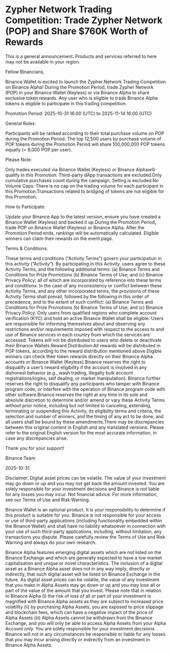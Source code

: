 # Zypher Network Trading Competition: Trade Zypher Network (POP) and Share $760K Worth of Rewards

This is a general announcement. Products and services referred to here may not be available in your region.

Fellow Binancians, 

Binance Wallet is excited to launch the Zypher Network Trading Competition on Binance Alpha! During the Promotion Period, trade Zypher Network (POP) in your Binance Wallet (Keyless) or via Binance Alpha to share exclusive token rewards. Any user who is eligible to trade Binance Alpha tokens is eligible to participate in this trading competition. 

Promotion Period: 2025-10-31 16:00 (UTC) to 2025-11-14 16:00 (UTC)

General Rules​​:

Participants will be ranked according to their total purchase volume on POP during the Promotion Period. The top 12,500 users by purchase volume of POP tokens during the Promotion Period will share 100,000,000 POP tokens equally (= 8,000 POP per user).

Please Note:​​

Only trades executed via ​​Binance Wallet (Keyless)​​ or ​​Binance Alpha​​ will qualify in this Promotion. Third-party dApp transactions are excluded.Only cumulative purchases count during the campaign. Selling is excluded.​​No Volume Caps​​: There is no cap on the trading volume for each participant in this Promotion.Transactions related to bridging of tokens are not eligible for this Promotion.

How to Participate:

Update your Binance App to the latest version, ensure you have created a Binance Wallet (Keyless) and backed it up.During the Promotion Period, trade POP on Binance Wallet (Keyless) or Binance Alpha. After the Promotion Period ends, rankings will be automatically calculated. Eligible winners can claim their rewards on the event page.

Terms & Conditions:

These terms and conditions (“Activity Terms”) govern your participation in this activity (“Activity”). By participating in this Activity, users agree to these Activity Terms, and the following additional terms: (a) Binance Terms and Conditions for Prize Promotions (b) Binance Terms of Use; and (c) Binance Privacy Policy; all of which are incorporated by reference into these terms and conditions. In the case of any inconsistency or conflict between these Activity Terms, and any other incorporated terms, the provisions of these Activity Terms shall prevail, followed by the following in this order of precedence, and to the extent of such conflict: (a) Binance Terms and Conditions for Prize Promotions (b) Binance Terms of Use; and (c) Binance Privacy Policy. Only users from qualified regions who complete account verification (KYC) and hold an active Binance Wallet shall be eligible. Users are responsible for informing themselves about and observing any restrictions and/or requirements imposed with respect to the access to and use of Binance services in each country from which the services are accessed. Tokens will not be distributed to users who delete or deactivate their Binance Wallets.Reward Distribution:All rewards will be distributed in POP tokens, according to the reward distribution mentioned above.Eligible winners can check their token rewards directly on their Binance Alpha accounts or Binance Wallet (Keyless).Binance reserves the right to disqualify a user’s reward eligibility if the account is involved in any dishonest behavior (e.g., wash trading, illegally bulk account registrations/logins, self dealing, or market manipulation). Binance further reserves the right to disqualify any participants who tamper with Binance program code, or interfere with the operation of Binance program code with other software.Binance reserves the right at any time in its sole and absolute discretion to determine and/or amend or vary these Activity Terms without prior notice, including but not limited to canceling, extending, terminating or suspending this Activity, its eligibility terms and criteria, the selection and number of winners, and the timing of any act to be done, and all users shall be bound by these amendments.There may be discrepancies between this original content in English and any translated versions. Please refer to the original English version for the most accurate information, in case any discrepancies arise.

Thank you for your support!

Binance Team

2025-10-31

Disclaimer: Digital asset prices can be volatile. The value of your investment may go down or up and you may not get back the amount invested. You are solely responsible for your investment decisions and Binance is not liable for any losses you may incur. Not financial advice. For more information, see our Terms of Use and Risk Warning.

Binance Wallet is an optional product. It is your responsibility to determine if this product is suitable for you. Binance is not responsible for your access or use of third-party applications (including functionality embedded within the Binance Wallet) and shall have no liability whatsoever in connection with your use of such third-party applications, including, without limitation, any transactions you dispute. Please carefully review the Terms of Use and Risk Warning and always do your own research.

Binance Alpha features emerging digital assets which are not listed on the Binance Exchange and which are generally expected to have a low market capitalisation and unique or novel characteristics. The inclusion of a digital asset as a Binance Alpha asset does not in any way imply, directly or indirectly, that such digital asset will be listed on Binance Exchange in the future. As digital asset prices can be volatile, the value of any investment that you make in Alpha Assets may go down or up and you may lose all or part of the value of the amount that you invest. Please note that in relation to Binance Alpha (i) the risk of loss of all or part of your investment is magnified with Binance Alpha assets as they are subject to increased price volatility (ii) by purchasing Alpha Assets, you are exposed to price slippage and blockchain fees, which can have a negative impact of the price of Alpha Assets (iii) Alpha Assets cannot be withdrawn from the Binance Exchange, and you will only be able to access Alpha Assets from your Alpha Account only. You are solely responsible for your investment decisions. Binance will not in any circumstances be responsible or liable for any losses that you may incur arising directly or indirectly from an investment in Binance Alpha Assets.